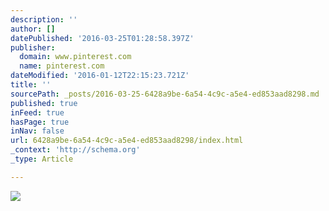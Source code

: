 ```yaml
---
description: ''
author: []
datePublished: '2016-03-25T01:28:58.397Z'
publisher:
  domain: www.pinterest.com
  name: pinterest.com
dateModified: '2016-01-12T22:15:23.721Z'
title: ''
sourcePath: _posts/2016-03-25-6428a9be-6a54-4c9c-a5e4-ed853aad8298.md
published: true
inFeed: true
hasPage: true
inNav: false
url: 6428a9be-6a54-4c9c-a5e4-ed853aad8298/index.html
_context: 'http://schema.org'
_type: Article

---
```

![](https://s-media-cache-ak0.pinimg.com/564x/5e/f7/13/5ef7139920d9a7cf20fe4f2ae4cb314d.jpg)